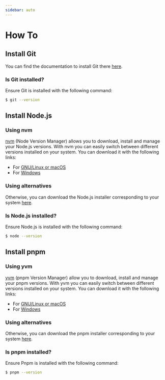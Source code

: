 ```yaml
---
sidebar: auto
---
```


# How To

## Install Git

You can find the documentation to install Git there [here](https://git-scm.com/book/en/v2/Getting-Started-Installing-Git).

### Is Git installed?

Ensure Git is installed with the following command:

```sh
$ git --version
```

## Install Node.js

### Using nvm <Badge text="recommended"/>

[nvm](https://github.com/creationix/nvm) (Node Version Manager) allows you to
download, install and manage your Node.js versions. With nvm you can easily
switch between different versions installed on your system. You can download it
with the following links:

- For [GNU/Linux or macOS](https://github.com/creationix/nvm#install-script)
- For [Windows](https://github.com/coreybutler/nvm-windows#installation--upgrades)

### Using alternatives

Otherwise, you can download the Node.js installer corresponding to your system [here](https://nodejs.org/en/download/).

### Is Node.js installed?

Ensure Node.js is installed with the following command:

```sh
$ node --version
```

## Install pnpm

### Using yvm <Badge text="recommended"/>

[yvm](https://yvm.js.org/docs/overview) (pnpm Version Manager) allow you to
download, install and manage your pnpm versions. With yvm you can easily
switch between different versions installed on your system. You can download it
with the following links:

- For [GNU/Linux or macOS](https://yvm.js.org/docs/overview#script)
- For [Windows](https://yvm.js.org/docs/overview#manual)

### Using alternatives

Otherwise, you can download the pnpm installer corresponding to your system [here](https://pnpm.io/installation).

### Is pnpm installed?

Ensure Pnpm is installed with the following command:

```sh
$ pnpm --version
```
